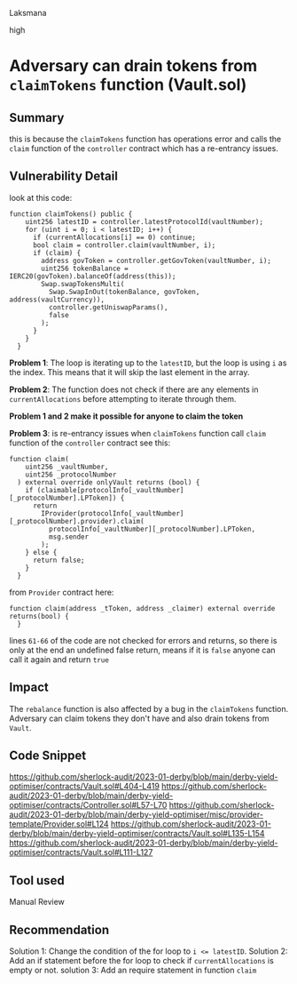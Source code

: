 Laksmana

high

# Adversary can drain tokens from ``claimTokens`` function (Vault.sol)

## Summary
this is because the ``claimTokens`` function has operations error and calls the ``claim`` function of the ``controller`` contract which has a re-entrancy issues.
## Vulnerability Detail
look at this code:
```solidity
function claimTokens() public {
    uint256 latestID = controller.latestProtocolId(vaultNumber);
    for (uint i = 0; i < latestID; i++) {
      if (currentAllocations[i] == 0) continue;
      bool claim = controller.claim(vaultNumber, i);
      if (claim) {
        address govToken = controller.getGovToken(vaultNumber, i);
        uint256 tokenBalance = IERC20(govToken).balanceOf(address(this));
        Swap.swapTokensMulti(
          Swap.SwapInOut(tokenBalance, govToken, address(vaultCurrency)),
          controller.getUniswapParams(),
          false
        );
      }
    }
  }
```
**Problem 1**: The loop is iterating up to the ``latestID``, but the loop is using `i` as the index. This means that it will skip the last element in the array. 

**Problem 2**: The function does not check if there are any elements in ``currentAllocations`` before attempting to iterate through them. 

**Problem 1 and 2 make it possible for anyone to claim the token**

**Problem 3**: is re-entrancy issues when ``claimTokens`` function call  ``claim`` function of the ``controller`` contract
see this:
```solidity
function claim(
    uint256 _vaultNumber,
    uint256 _protocolNumber
  ) external override onlyVault returns (bool) {
    if (claimable[protocolInfo[_vaultNumber][_protocolNumber].LPToken]) {
      return
        IProvider(protocolInfo[_vaultNumber][_protocolNumber].provider).claim(
          protocolInfo[_vaultNumber][_protocolNumber].LPToken,
          msg.sender
        );
    } else {
      return false;
    }
  }
```
from ``Provider`` contract here:
```solidity 
function claim(address _tToken, address _claimer) external override returns(bool) {
  }
```
lines ``61-66`` of the code are not checked for errors and returns,
so there is only at the end an undefined false return, means if it is ``false`` anyone can call it again and return ``true``

## Impact
The ``rebalance`` function is also affected by a bug in the ``claimTokens`` function. 
Adversary can claim tokens they don't have and also drain tokens from ``Vault``. 

## Code Snippet
https://github.com/sherlock-audit/2023-01-derby/blob/main/derby-yield-optimiser/contracts/Vault.sol#L404-L419
https://github.com/sherlock-audit/2023-01-derby/blob/main/derby-yield-optimiser/contracts/Controller.sol#L57-L70
https://github.com/sherlock-audit/2023-01-derby/blob/main/derby-yield-optimiser/misc/provider-template/Provider.sol#L124
https://github.com/sherlock-audit/2023-01-derby/blob/main/derby-yield-optimiser/contracts/Vault.sol#L135-L154
https://github.com/sherlock-audit/2023-01-derby/blob/main/derby-yield-optimiser/contracts/Vault.sol#L111-L127
## Tool used

Manual Review

## Recommendation
Solution 1: Change the condition of the for loop to ``i <= latestID``. 
Solution 2: Add an if statement before the for loop to check if ``currentAllocations`` is empty or not.
solution 3: Add an require statement in function ``claim``
